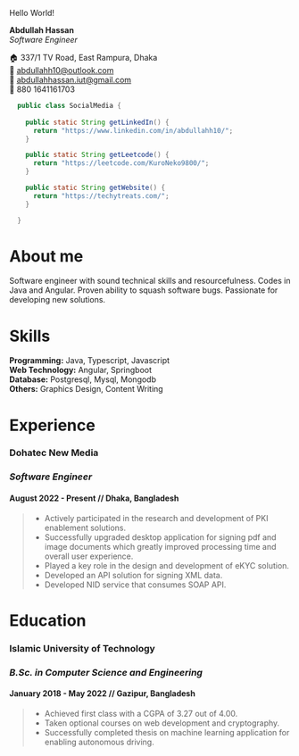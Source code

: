 Hello World!

**Abdullah Hassan**<br/>
*Software Engineer*

🏠 337/1 TV Road, East Rampura, Dhaka<br/>
📧 abdullahh10@outlook.com<br/>
📧 abdullahhassan.iut@gmail.com<br/>
📱 880 1641161703

```java
  public class SocialMedia {
    
    public static String getLinkedIn() {
      return "https://www.linkedin.com/in/abdullahh10/";
    }

    public static String getLeetcode() {
      return "https://leetcode.com/KuroNeko9800/";
    }

    public static String getWebsite() {
      return "https://techytreats.com/";
    }

  }
```

# **About me**
Software engineer with sound technical skills and resourcefulness. Codes
in Java and Angular. Proven ability to squash software bugs. Passionate
for developing new solutions.

# **Skills**
**Programming:** Java, Typescript, Javascript<br/>
**Web Technology:** Angular, Springboot<br/>
**Database:** Postgresql, Mysql, Mongodb<br/>
**Others:** Graphics Design, Content Writing<br/>

# **Experience**
### Dohatec New Media
### *Software Engineer* 
#### August 2022 - Present // Dhaka, Bangladesh
> - Actively participated in the research and development of PKI
enablement solutions.
> - Successfully upgraded desktop application for signing pdf and
image documents which greatly improved processing time and
overall user experience.
> - Played a key role in the design and development of eKYC
solution.
> - Developed an API solution for signing XML data.
> - Developed NID service that consumes SOAP API.

# **Education**
### Islamic University of Technology
### *B.Sc. in Computer Science and Engineering*
#### January 2018 - May 2022 // Gazipur, Bangladesh 
> - Achieved first class with a CGPA of 3.27 out of 4.00.
> - Taken optional courses on web development and cryptography.
> - Successfully completed thesis on machine learning application for enabling autonomous driving.


<!---
AbdullahH10/AbdullahH10 is a ✨ special ✨ repository because its `README.md` (this file) appears on your GitHub profile.
You can click the Preview link to take a look at your changes.
--->
